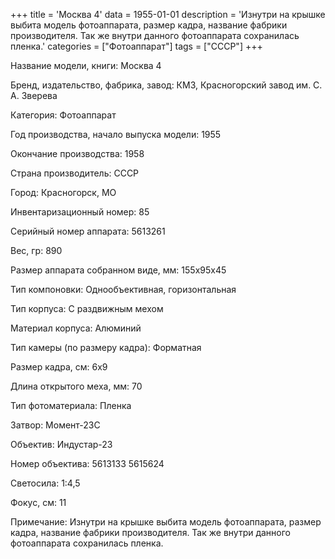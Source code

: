 +++
title = 'Москва 4'
data = 1955-01-01
description = 'Изнутри на крышке выбита модель фотоаппарата, размер кадра, название фабрики производителя. Так же внутри данного фотоаппарата сохранилась пленка.'
categories = ["Фотоаппарат"]
tags = ["СССР"]
+++

Название модели, книги: Москва 4

Бренд, издательство, фабрика, завод: КМЗ, Красногорский завод им. С. А. Зверева

Категория: Фотоаппарат

Год производства, начало выпуска модели: 1955

Окончание производства: 1958

Страна производитель: СССР

Город: Красногорск, МО

Инвентаризационный номер: 85

Серийный номер аппарата: 5613261

Вес, гр: 890

Размер аппарата  собранном виде, мм: 155х95х45

Тип компоновки: Однообъективная, горизонтальная

Тип корпуса: С раздвижным мехом

Материал корпуса: Алюминий

Тип камеры (по размеру кадра): Форматная

Размер кадра, см: 6х9

Длина открытого меха, мм: 70

Тип фотоматериала: Пленка

Затвор: Момент-23С

Объектив: Индустар-23

Номер объектива: 5613133
5615624

Светосила: 1:4,5

Фокус, см: 11

Примечание: Изнутри на крышке выбита модель фотоаппарата, размер кадра, название фабрики производителя.
Так же внутри данного фотоаппарата сохранилась пленка.

